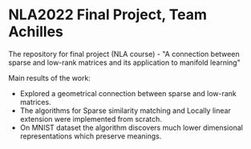 # NLA2022 Final Project, Team Achilles
The repository for final project (NLA course) - "A connection between sparse and low-rank matrices and its application to manifold learning"

Main results of the work:
- Explored a geometrical connection between sparse and low-rank matrices.
- The algorithms for Sparse similarity matching and Locally linear extension were implemented from scratch.
- On MNIST dataset the algorithm discovers much lower dimensional representations which preserve meanings.
